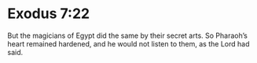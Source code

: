 # Exodus 7:22

But the magicians of Egypt did the same by their secret arts. So Pharaoh’s heart remained hardened, and he would not listen to them, as the Lord had said.
